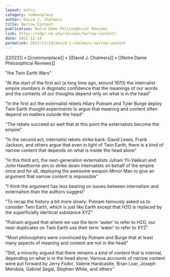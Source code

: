 ```yaml
---
layout: entry
category: commonplace
author: David J. Chalmers
title: Narrow Content
publication: Notre Dame Philosophical Reviews
link: https://ndpr.nd.edu/reviews/narrow-content/
date: 2022-12-14
permalink: 2022/12/14/david-j-chalmers-narrow-content
---
```


[[2022]] • [[commonplace]] • [[David J. Chalmers]] • [[Notre Dame Philosophical Reviews]]

"the Twin Earth Wars"

"At the start of the first act (a long time ago, around 1970) the internalist empire slumbers in dogmatic confidence that the meanings of our words and the contents of our thoughts depend only on what is in the head"

"In the first act the externalist rebels Hilary Putnam and Tyler Burge deploy Twin Earth thought experiments to argue that meaning and content often depend on matters outside the head"

"The rebels succeed so well that at this point the externalists become the empire"

"In the second act, internalist rebels strike back: David Lewis, Frank Jackson, and others argue that even in light of Twin Earth, there is a kind of narrow content that depends on what is inside the head alone"

"In this third act, the next-generation externalists Juhani Yli-Vakkuri and John Hawthorne aim to strike down internalists on behalf of the empire once and for all, deploying the awesome weapon Mirror Man to give an argument that narrow content is impossible"

"I think the argument has less bearing on issues between internalism and externalism than the authors suggest"

"To recap the history a bit more slowly: Putnam famously asked us to consider Twin Earth, which is just like Earth except that H2O is replaced by the superficially identical substance XYZ"

"Putnam argued that where we use the term 'water' to refer to H2O, our near-duplicates on Twin Earth use their term 'water' to refer to XYZ"

"Most philosophers were convinced by Putnam and Burge that at least many aspects of meaning and content are not in the head"

"Still, a minority argued that there remains a *kind* of content that is internal, depending on what is in the head alone. Various accounts of narrow content were put forward by Jerry Fodor, Valerie Hardcastle, Brian Loar, Joseph Mendola, Gabriel Segal, Stephen White, and others"
